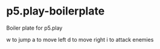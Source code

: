 # p5.play-boilerplate
Boiler plate for p5.play

w to jump
a to move left
d to move right
i to attack enemies
